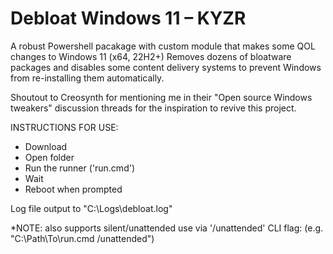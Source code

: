 # Debloat Windows 11 – KYZR
A robust Powershell pacakage with custom module that makes some QOL changes to Windows 11 (x64, 22H2+)
Removes dozens of bloatware packages and disables some content delivery systems to prevent Windows from re-installing them automatically.

Shoutout to Creosynth for mentioning me in their "Open source Windows tweakers" discussion threads for the inspiration to revive this project.

INSTRUCTIONS FOR USE:
   - Download
   - Open folder
   - Run the runner ('run.cmd')
   - Wait
   - Reboot when prompted

Log file output to "C:\Logs\debloat.log"
	
*NOTE: also supports silent/unattended use via '/unattended' CLI flag: (e.g. "C:\Path\To\run.cmd /unattended")
